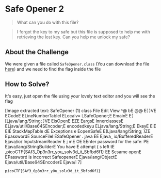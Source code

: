 # Safe Opener 2
> What can you do with this file?

> I forgot the key to my safe but this file is supposed to help me with retrieving the lost key. Can you help me unlock my safe?

## About the Challenge
We were given a file called `SafeOpener.class` (You can download the file [here](SafeOpener.class)) and we need to find the flag inside the file

## How to Solve?
It's easy, just open the file using your lovely text editor and you will see the flag


[Image extracted text: SafeOpener (1) class
File
Edit
View
^@
bE @<init>@
E( )VE ECodeE ELineNumberTablel ELocalv=
LSafeOpener;E
EmainE E( [Ljava/lang/String; )VE EisOpenE
EZE EargsE
InnerclassesE ELjava/util/Base64SEncoder;E
encodedkeyu ELjava/lang/String;E EkeyE EiE
EIE
StackMapTable
dE
Exceptions
e
EopenSafeE E(Ljava/lang/String; )ZE EpasswordE
SourceFilel ESafeOpener . java
EE Ejava_
io/BufferedReaderE Ejava/io/ InputstreamReader
E j
mE
OE EEnter password for the safe:
PE Ejava/lang/StringBuilderE
You
have
E attempt ( s
left
tE
,picoCTF{SAf3_Op3n3rr_you_solv3d_it_Sbfbd6f1}
EE
Sesame
openE EPassword is incorrect
SafeopenerE Ejava/lang/ObjectE Ejava/util/Base64SEncoderE Ejava/l
7]


```
picoCTF{SAf3_0p3n3rr_y0u_solv3d_it_5bfbd6f1}
```